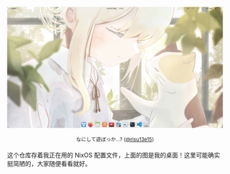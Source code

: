 <p align="center" width="100%">
  <img src="screenshot.png">
</p>

<p align="center" width="100%">
  <sup>なにして遊ぼっか...? (<a href="https://twitter.com/risu13e15/status/1504050343092494340">@risu13e15</a>)</sup>
</p>

这个仓库存着我正在用的 NixOS 配置文件，上面的图是我的桌面！这里可能确实挺简陋的，大家随便看看就好。
